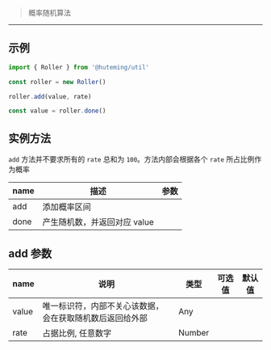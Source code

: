 > 概率随机算法

-------------------

## 示例

```javascript
import { Roller } from '@huteming/util'

const roller = new Roller()

roller.add(value, rate)

const value = roller.done()
```

## 实例方法

`add` 方法并不要求所有的 `rate` 总和为 `100`。方法内部会根据各个 `rate` 所占比例作为概率

| name | 描述 | 参数 |
|----------|------------|-------------|
| add | 添加概率区间 | |
| done | 产生随机数，并返回对应 value | |

## add 参数

| name | 说明 | 类型 | 可选值 | 默认值 |
|-----------|------------|-------------|------------|-----------|
| value | 唯一标识符，内部不关心该数据，会在获取随机数后返回给外部 | Any | |
| rate | 占据比例, 任意数字 | Number | | |
